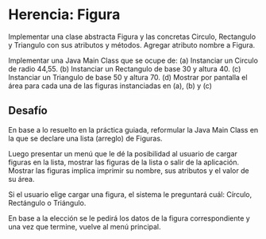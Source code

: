 # Herencia: Figura

Implementar una  clase abstracta Figura y las concretas Circulo, Rectangulo y Triangulo con sus atributos y métodos. Agregar atributo nombre a Figura.

Implementar una Java Main Class que se ocupe de:
(a) Instanciar un Circulo de radio 44,55.
(b) Instanciar un Rectangulo de base 30 y altura 40.
(c) Instanciar un Triangulo de base 50 y altura 70.
(d) Mostrar por pantalla el área para cada una de las figuras instanciadas en (a), (b) y (c)

## Desafío

En base a lo resuelto en la práctica guiada, reformular la Java Main Class en la que se declare una lista (arreglo) de Figuras.

Luego presentar un menú que le dé la posibilidad al usuario de cargar figuras en la lista, mostrar las figuras de la lista o salir de la aplicación. Mostrar las figuras implica imprimir su nombre, sus atributos y el valor de su área.

Si el usuario elige cargar una figura, el sistema le preguntará cuál: Círculo, Rectángulo o Triángulo.

En base a la elección se le pedirá los datos de la figura correspondiente y una vez que termine, vuelve al menú principal.
